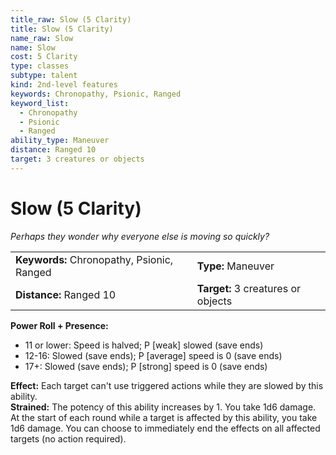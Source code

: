 ```yaml
---
title_raw: Slow (5 Clarity)
title: Slow (5 Clarity)
name_raw: Slow
name: Slow
cost: 5 Clarity
type: classes
subtype: talent
kind: 2nd-level features
keywords: Chronopathy, Psionic, Ranged
keyword_list:
  - Chronopathy
  - Psionic
  - Ranged
ability_type: Maneuver
distance: Ranged 10
target: 3 creatures or objects
---
```


# Slow (5 Clarity)

*Perhaps they wonder why everyone else is moving so quickly?*

|                                            |                                    |
| :----------------------------------------- | :--------------------------------- |
| **Keywords:** Chronopathy, Psionic, Ranged | **Type:** Maneuver                 |
| **Distance:** Ranged 10                    | **Target:** 3 creatures or objects |

**Power Roll + Presence:**

- 11 or lower: Speed is halved; P \[weak\] slowed (save ends)
- 12-16: Slowed (save ends); P \[average\] speed is 0 (save ends)
- 17+: Slowed (save ends); P \[strong\] speed is 0 (save ends)

**Effect:** Each target can't use triggered actions while they are slowed by this ability.\
**Strained:** The potency of this ability increases by 1. You take 1d6 damage. At the start of each round while a target is affected by this ability, you take 1d6 damage. You can choose to immediately end the effects on all affected targets (no action required).
